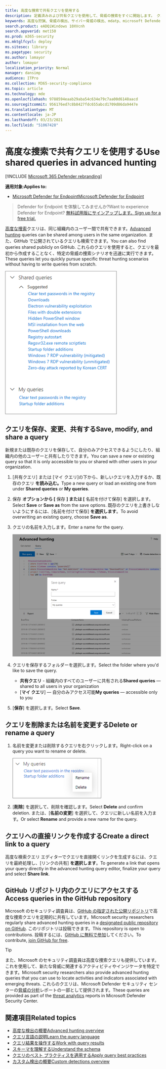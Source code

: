 ```yaml
---
title: 高度な捜索で共有クエリを使用する
description: 定義済みおよび共有クエリを使用して、脅威の捜索をすぐに開始します。 クエリを公開または組織に共有します。
keywords: 高度な狩猟、脅威の検出、サイバー脅威の検出、mdatp、microsoft Defender atp、wdatp 検索、クエリ、テレメトリ、カスタム検出、スキーマ、kusto、github リポジトリ、自分のクエリ、共有クエリ
search.product: eADQiWindows 10XVcnh
search.appverid: met150
ms.prod: m365-security
ms.mktglfcycl: deploy
ms.sitesec: library
ms.pagetype: security
ms.author: lomayor
author: lomayor
localization_priority: Normal
manager: dansimp
audience: ITPro
ms.collection: M365-security-compliance
ms.topic: article
ms.technology: mde
ms.openlocfilehash: 9788594eaab29aba54c634e79c7aa00d6148aacd
ms.sourcegitcommit: 956176ed7c8b8427fdc655abcd1709d86da9447e
ms.translationtype: MT
ms.contentlocale: ja-JP
ms.lasthandoff: 03/23/2021
ms.locfileid: "51067428"
---
```

# <a name="use-shared-queries-in-advanced-hunting"></a><span data-ttu-id="dd5f2-105">高度な捜索で共有クエリを使用する</span><span class="sxs-lookup"><span data-stu-id="dd5f2-105">Use shared queries in advanced hunting</span></span>

[!INCLUDE [Microsoft 365 Defender rebranding](../../includes/microsoft-defender.md)]

<span data-ttu-id="dd5f2-106">**適用対象:**</span><span class="sxs-lookup"><span data-stu-id="dd5f2-106">**Applies to:**</span></span>
- [<span data-ttu-id="dd5f2-107">Microsoft Defender for Endpoint</span><span class="sxs-lookup"><span data-stu-id="dd5f2-107">Microsoft Defender for Endpoint</span></span>](https://go.microsoft.com/fwlink/p/?linkid=2154037)

><span data-ttu-id="dd5f2-108">Defender for Endpoint を体験してみませんか?</span><span class="sxs-lookup"><span data-stu-id="dd5f2-108">Want to experience Defender for Endpoint?</span></span> [<span data-ttu-id="dd5f2-109">無料試用版にサインアップします。</span><span class="sxs-lookup"><span data-stu-id="dd5f2-109">Sign up for a free trial.</span></span>](https://www.microsoft.com/microsoft-365/windows/microsoft-defender-atp?ocid=docs-wdatp-advancedhunting-abovefoldlink)

<span data-ttu-id="dd5f2-110">[高度な捜索](advanced-hunting-overview.md)クエリは、同じ組織内のユーザー間で共有できます。</span><span class="sxs-lookup"><span data-stu-id="dd5f2-110">[Advanced hunting](advanced-hunting-overview.md) queries can be shared among users in the same organization.</span></span> <span data-ttu-id="dd5f2-111">また、GitHub で公開されているクエリも検索できます。</span><span class="sxs-lookup"><span data-stu-id="dd5f2-111">You can also find queries shared publicly on GitHub.</span></span> <span data-ttu-id="dd5f2-112">これらのクエリを使用すると、クエリを最初から作成することなく、特定の脅威の捜索シナリオを迅速に実行できます。</span><span class="sxs-lookup"><span data-stu-id="dd5f2-112">These queries let you quickly pursue specific threat hunting scenarios without having to write queries from scratch.</span></span>

![共有クエリの画像](images/atp-advanced-hunting-shared-queries.png)

## <a name="save-modify-and-share-a-query"></a><span data-ttu-id="dd5f2-114">クエリを保存、変更、共有する</span><span class="sxs-lookup"><span data-stu-id="dd5f2-114">Save, modify, and share a query</span></span>
<span data-ttu-id="dd5f2-115">新規または既存のクエリを保存して、自分のみアクセスできるようにしたり、組織内の他のユーザーと共有したりできます。</span><span class="sxs-lookup"><span data-stu-id="dd5f2-115">You can save a new or existing query so that it is only accessible to you or shared with other users in your organization.</span></span>

1. <span data-ttu-id="dd5f2-116">[共有クエリ] または [マイ クエリ]の下から、新しいクエリを入力するか、既存のクエリ **を読み込む。**</span><span class="sxs-lookup"><span data-stu-id="dd5f2-116">Type a new query or load an existing one from under **Shared queries** or **My queries**.</span></span>

2. <span data-ttu-id="dd5f2-117">保存 **オプションから [** 保存 **] または [** 名前を付けて保存] を選択します。</span><span class="sxs-lookup"><span data-stu-id="dd5f2-117">Select **Save** or **Save as** from the save options.</span></span> <span data-ttu-id="dd5f2-118">既存のクエリを上書きしないようにするには、[名前を付けて保存] **を選択します**。</span><span class="sxs-lookup"><span data-stu-id="dd5f2-118">To avoid overwriting an existing query, choose **Save as**.</span></span>

3. <span data-ttu-id="dd5f2-119">クエリの名前を入力します。</span><span class="sxs-lookup"><span data-stu-id="dd5f2-119">Enter a name for the query.</span></span>

   ![クエリの保存の画像](images/advanced-hunting-save-query.png)

4. <span data-ttu-id="dd5f2-121">クエリを保存するフォルダーを選択します。</span><span class="sxs-lookup"><span data-stu-id="dd5f2-121">Select the folder where you'd like to save the query.</span></span>
    - <span data-ttu-id="dd5f2-122">**共有クエリ** - 組織内のすべてのユーザーに共有される</span><span class="sxs-lookup"><span data-stu-id="dd5f2-122">**Shared queries** — shared to all users in your organization</span></span>
    - <span data-ttu-id="dd5f2-123">[**マイ クエリ**] — 自分のみアクセス可能</span><span class="sxs-lookup"><span data-stu-id="dd5f2-123">**My queries** — accessible only to you</span></span>
    
5. <span data-ttu-id="dd5f2-124">[**保存**] を選択します。</span><span class="sxs-lookup"><span data-stu-id="dd5f2-124">Select **Save**.</span></span>

## <a name="delete-or-rename-a-query"></a><span data-ttu-id="dd5f2-125">クエリを削除または名前を変更する</span><span class="sxs-lookup"><span data-stu-id="dd5f2-125">Delete or rename a query</span></span>
1. <span data-ttu-id="dd5f2-126">名前を変更または削除するクエリを右クリックします。</span><span class="sxs-lookup"><span data-stu-id="dd5f2-126">Right-click on a query you want to rename or delete.</span></span>

    ![削除するクエリの画像](images/atp_advanced_hunting_delete_rename.png)

2. <span data-ttu-id="dd5f2-128">[**削除**] を選択して、削除を確認します。</span><span class="sxs-lookup"><span data-stu-id="dd5f2-128">Select **Delete** and confirm deletion.</span></span> <span data-ttu-id="dd5f2-129">または、[**名前の変更**] を選択して、クエリに新しい名前を入力ます。</span><span class="sxs-lookup"><span data-stu-id="dd5f2-129">Or select **Rename** and provide a new name for the query.</span></span>

## <a name="create-a-direct-link-to-a-query"></a><span data-ttu-id="dd5f2-130">クエリへの直接リンクを作成する</span><span class="sxs-lookup"><span data-stu-id="dd5f2-130">Create a direct link to a query</span></span>
<span data-ttu-id="dd5f2-131">高度な検索クエリ エディターでクエリを直接開くリンクを生成するには、クエリを最終処理し、[リンクの共有] **を選択します**。</span><span class="sxs-lookup"><span data-stu-id="dd5f2-131">To generate a link that opens your query directly in the advanced hunting query editor, finalize your query and select **Share link**.</span></span>

## <a name="access-queries-in-the-github-repository"></a><span data-ttu-id="dd5f2-132">GitHub リポジトリ内のクエリにアクセスする</span><span class="sxs-lookup"><span data-stu-id="dd5f2-132">Access queries in the GitHub repository</span></span>  
<span data-ttu-id="dd5f2-133">Microsoft のセキュリティ調査員は、[GitHub の指定された公開リポジトリ](https://github.com/Microsoft/WindowsDefenderATP-Hunting-Queries)で高度な捜索クエリを定期的に共有しています。</span><span class="sxs-lookup"><span data-stu-id="dd5f2-133">Microsoft security researchers regularly share advanced hunting queries in a [designated public repository on GitHub](https://github.com/Microsoft/WindowsDefenderATP-Hunting-Queries).</span></span> <span data-ttu-id="dd5f2-134">このリポジトリは投稿できます。</span><span class="sxs-lookup"><span data-stu-id="dd5f2-134">This repository is open to contributions.</span></span> <span data-ttu-id="dd5f2-135">投稿するには、[GitHub に無料で参加](https://github.com/)してください。</span><span class="sxs-lookup"><span data-stu-id="dd5f2-135">To contribute, [join GitHub for free](https://github.com/).</span></span> 

>[!TIP]
><span data-ttu-id="dd5f2-136">また、Microsoft のセキュリティ調査員は高度な捜索クエリも提供しています。これを使用して、新たな脅威に関連するアクティビティやインジケータを特定できます。</span><span class="sxs-lookup"><span data-stu-id="dd5f2-136">Microsoft security researchers also provide advanced hunting queries that you can use to locate activities and indicators associated with emerging threats.</span></span> <span data-ttu-id="dd5f2-137">これらのクエリは、Microsoft Defender セキュリティ センターの[脅威の分析](threat-analytics.md)レポートの一部として提供されます。</span><span class="sxs-lookup"><span data-stu-id="dd5f2-137">These queries are provided as part of the [threat analytics](threat-analytics.md) reports in Microsoft Defender Security Center.</span></span>

## <a name="related-topics"></a><span data-ttu-id="dd5f2-138">関連項目</span><span class="sxs-lookup"><span data-stu-id="dd5f2-138">Related topics</span></span>
- [<span data-ttu-id="dd5f2-139">高度な検出の概要</span><span class="sxs-lookup"><span data-stu-id="dd5f2-139">Advanced hunting overview</span></span>](advanced-hunting-overview.md)
- [<span data-ttu-id="dd5f2-140">クエリ言語の説明</span><span class="sxs-lookup"><span data-stu-id="dd5f2-140">Learn the query language</span></span>](advanced-hunting-query-language.md)
- [<span data-ttu-id="dd5f2-141">クエリ結果を操作する</span><span class="sxs-lookup"><span data-stu-id="dd5f2-141">Work with query results</span></span>](advanced-hunting-query-results.md)
- [<span data-ttu-id="dd5f2-142">スキーマを理解する</span><span class="sxs-lookup"><span data-stu-id="dd5f2-142">Understand the schema</span></span>](advanced-hunting-schema-reference.md)
- [<span data-ttu-id="dd5f2-143">クエリのベスト プラクティスを適用する</span><span class="sxs-lookup"><span data-stu-id="dd5f2-143">Apply query best practices</span></span>](advanced-hunting-best-practices.md)
- [<span data-ttu-id="dd5f2-144">カスタム検出の概要</span><span class="sxs-lookup"><span data-stu-id="dd5f2-144">Custom detections overview</span></span>](overview-custom-detections.md)
